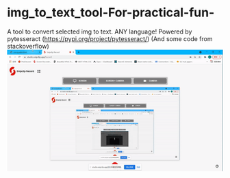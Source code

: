 # img_to_text_tool-For-practical-fun-
A tool to convert selected img to text. ANY language! Powered by pytesseract (https://pypi.org/project/pytesseract/) (And some code from stackoverflow)
<br>
![demo](demo.gif)
